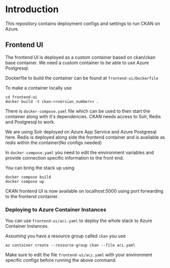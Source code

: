 # Introduction
This repository contains deployment configs and settings to run CKAN on Azure.

## Frontend UI

The frontend UI is deployed as a custom container based on ckan/ckan base container. We need a custom container to be able to use Azure Postgresql.

Dockerfile to build the container can be found at ``frontend-ui/Dockerfile``

To make a container locally use

```
cd frontend-ui
docker build -t ckan:<<version_number>> .
```

There is ``docker-compose.yaml`` file which can be used to then start the container along with it's dependencies. CKAN needs access to Solr, Redis and Postgresql to work.

We are using Solr deployed on Azure App Service and Azure Postgresql here. Redis is deployed along side the frontend container and is available as redis within the container(No configs needed)

In ``docker-compose.yaml`` you need to edit the environment variables and provide connection specific information to the front end.

You can bring the stack up using

```
docker compose build
docker compose up
```

CKAN frontend UI is now available on localhost:5000 using port forwarding to the frontend container.

### Deploying to Azure Container Instances

You can use ``frontend-ui/aci.yaml`` to deploy the whole stack to Azure Container Instances.

Assuming you have a resource group called ``ckan`` you use

```
az container create --resource-group ckan --file aci.yaml
```
Make sure to edit the file ``frontend-ui/aci.yaml`` with your environment specific configs before running the above command.


